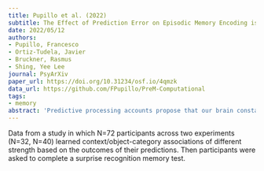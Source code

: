 ```yaml
---
title: Pupillo et al. (2022)
subtitle: The Effect of Prediction Error on Episodic Memory Encoding is Modulated by the Outcome of the Predictions
date: 2022/05/12
authors:
- Pupillo, Francesco
- Ortiz-Tudela, Javier
- Bruckner, Rasmus
- Shing, Yee Lee
journal: PsyArXiv
paper_url: https://doi.org/10.31234/osf.io/4qmzk
data_url: https://github.com/FPupillo/PreM-Computational
tags:
- memory
abstract: 'Predictive processing accounts propose that our brain constantly tries to match top-down internal representations with bottom-up incoming information from the environment. Predictions can lead to prediction errors of varying degrees depending on the extent to which the information encountered in the environment conforms with prior expectations. Theoretical and computational models assume that prediction errors have beneficial effects on learning and memory. However, while there is strong evidence on the effects of prediction error on learning, relatively less evidence is available regarding its effects on memory. Moreover, most of the studies available so far manipulated prediction error by using monetary rewards, whereas in everyday life learning does not always occur in the presence of explicit rewards. We used a task in which participants leaned context/object-category associations of different strength based on the outcomes of their predictions. After learning these associations, participants were presented with trial-unique objects that could match or violate their predictions. Finally, participants were asked to complete a surprise recognition memory test. We used a reinforcement learning model to derive subject-specific trial-to-trial estimates of prediction error at encoding and link it to subsequent recognition memory. Results showed that model-derived prediction errors at encoding influenced subsequent memory as a function of the outcome of participants’ predictions (correct vs incorrect). When participants correctly predicted the object category, stronger prediction errors (as a consequence of weak expectations) led to enhanced memory. In contrast, when participants incorrectly predicted the object category, stronger prediction errors (as a consequence of strong expectations) led to impaired memory. These results reveal a computationally specific influence of prediction error on memory formation, highlighting the important moderating role of choice outcome that may be related to interactions between the hippocampal and striatal dopaminergic systems.'
---
```


Data from a study in which N=72 participants across two experiments (N=32, N=40) learned context/object-category associations of different strength based on the outcomes of their predictions. Then participants were asked to complete a surprise recognition memory test.
